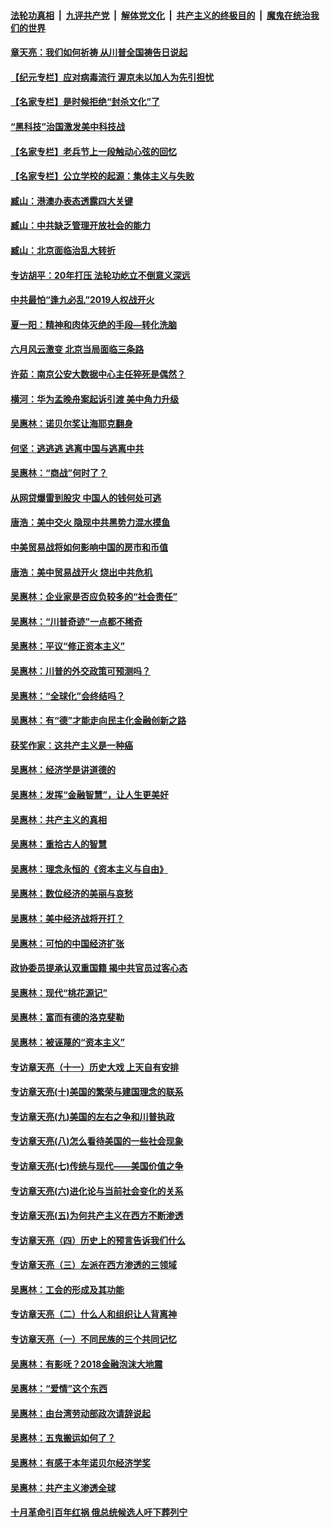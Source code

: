 

####  [法轮功真相](../../../../basic/blob/master/README.md?t=06281331) &nbsp;|&nbsp; [九评共产党](../../../../9ping.md/blob/master/README.md?t=06281331) &nbsp;|&nbsp; [解体党文化](../../../../jtdwh.md/blob/master/README.md?t=06281331)  &nbsp;|&nbsp; [共产主义的终极目的](../../../../gczydzjmd.md/blob/master/README.md?t=06281331) &nbsp;|&nbsp; [魔鬼在统治我们的世界](../../../../mgztzwmdsj.md/blob/master/README.md?t=06281331) 

#### [章天亮：我们如何祈祷 从川普全国祷告日说起](../pages/nsc423/n11944627.md?t=06281331) 

#### [【纪元专栏】应对病毒流行 渥京未以加人为先引担忧](../pages/nsc423/n11875714.md?t=06281331) 

#### [【名家专栏】是时候拒绝“封杀文化”了](../pages/nsc423/n11814093.md?t=06281331) 

#### [“黑科技”治国激发美中科技战](../pages/nsc423/n11638056.md?t=06281331) 

#### [【名家专栏】老兵节上一段触动心弦的回忆](../pages/nsc423/n11646016.md?t=06281331) 

#### [【名家专栏】公立学校的起源：集体主义与失败](../pages/nsc423/n11601833.md?t=06281331) 

#### [臧山：港澳办表态透露四大关键](../pages/nsc423/n11421628.md?t=06281331) 

#### [臧山：中共缺乏管理开放社会的能力](../pages/nsc423/n11407457.md?t=06281331) 

#### [臧山：北京面临治乱大转折](../pages/nsc423/n11406895.md?t=06281331) 

#### [专访胡平：20年打压 法轮功屹立不倒意义深远](../pages/nsc423/n11398800.md?t=06281331) 

#### [中共最怕“逢九必乱”2019人权战开火](../pages/nsc423/n11385248.md?t=06281331) 

#### [夏一阳：精神和肉体灭绝的手段—转化洗脑](../pages/nsc423/n11368250.md?t=06281331) 

#### [六月风云激变 北京当局面临三条路](../pages/nsc423/n11313668.md?t=06281331) 

#### [许茹：南京公安大数据中心主任猝死是偶然？](../pages/nsc423/n11064744.md?t=06281331) 

#### [横河：华为孟晚舟案起诉引渡 美中角力升级](../pages/nsc423/n11027230.md?t=06281331) 

#### [吴惠林：诺贝尔奖让海耶克翻身](../pages/nsc423/n10890049.md?t=06281331) 

#### [何坚：逃逃逃 逃离中国与逃离中共](../pages/nsc423/n10592891.md?t=06281331) 

#### [吴惠林：“商战”何时了？](../pages/nsc423/n10573558.md?t=06281331) 

#### [从网贷爆雷到股灾 中国人的钱何处可逃](../pages/nsc423/n10572800.md?t=06281331) 

#### [唐浩：美中交火 隐现中共黑势力混水摸鱼](../pages/nsc423/n10544040.md?t=06281331) 

#### [中美贸易战将如何影响中国的房市和币值](../pages/nsc423/n10543697.md?t=06281331) 

#### [唐浩：美中贸易战开火 烧出中共危机](../pages/nsc423/n10540126.md?t=06281331) 

#### [吴惠林：企业家是否应负较多的“社会责任”](../pages/nsc423/n10535022.md?t=06281331) 

#### [吴惠林：“川普奇迹”一点都不稀奇](../pages/nsc423/n10512808.md?t=06281331) 

#### [吴惠林：平议“修正资本主义”](../pages/nsc423/n10495724.md?t=06281331) 

#### [吴惠林：川普的外交政策可预测吗？](../pages/nsc423/n10462387.md?t=06281331) 

#### [吴惠林：“全球化”会终结吗？](../pages/nsc423/n10452838.md?t=06281331) 

#### [吴惠林：有“德”才能走向民主化金融创新之路](../pages/nsc423/n10432292.md?t=06281331) 

#### [获奖作家：这共产主义是一种癌](../pages/nsc423/n10431541.md?t=06281331) 

#### [吴惠林：经济学是讲道德的](../pages/nsc423/n10398014.md?t=06281331) 

#### [吴惠林：发挥“金融智慧”，让人生更美好](../pages/nsc423/n10375019.md?t=06281331) 

#### [吴惠林：共产主义的真相](../pages/nsc423/n10351394.md?t=06281331) 

#### [吴惠林：重拾古人的智慧](../pages/nsc423/n10337691.md?t=06281331) 

#### [吴惠林：理念永恒的《资本主义与自由》](../pages/nsc423/n10316274.md?t=06281331) 

#### [吴惠林：数位经济的美丽与哀愁](../pages/nsc423/n10292946.md?t=06281331) 

#### [吴惠林：美中经济战将开打？](../pages/nsc423/n10258825.md?t=06281331) 

#### [吴惠林：可怕的中国经济扩张](../pages/nsc423/n10219147.md?t=06281331) 

#### [政协委员提承认双重国籍 揭中共官员过客心态](../pages/nsc423/n10208809.md?t=06281331) 

#### [吴惠林：现代“桃花源记”](../pages/nsc423/n10185234.md?t=06281331) 

#### [吴惠林：富而有德的洛克斐勒](../pages/nsc423/n10142264.md?t=06281331) 

#### [吴惠林：被诬蔑的“资本主义”](../pages/nsc423/n10124816.md?t=06281331) 

#### [专访章天亮（十一）历史大戏 上天自有安排](../pages/nsc423/n10094905.md?t=06281331) 

#### [专访章天亮(十)美国的繁荣与建国理念的联系](../pages/nsc423/n10094899.md?t=06281331) 

#### [专访章天亮(九)美国的左右之争和川普执政](../pages/nsc423/n10094889.md?t=06281331) 

#### [专访章天亮(八)怎么看待美国的一些社会现象](../pages/nsc423/n10094857.md?t=06281331) 

#### [专访章天亮(七)传统与现代——美国价值之争](../pages/nsc423/n10093140.md?t=06281331) 

#### [专访章天亮(六)进化论与当前社会变化的关系](../pages/nsc423/n10092036.md?t=06281331) 

#### [专访章天亮(五)为何共产主义在西方不断渗透](../pages/nsc423/n10083620.md?t=06281331) 

#### [专访章天亮（四）历史上的预言告诉我们什么](../pages/nsc423/n10083606.md?t=06281331) 

#### [专访章天亮（三）左派在西方渗透的三领域](../pages/nsc423/n10081115.md?t=06281331) 

#### [吴惠林：工会的形成及其功能](../pages/nsc423/n10080633.md?t=06281331) 

#### [专访章天亮（二）什么人和组织让人背离神](../pages/nsc423/n10076637.md?t=06281331) 

#### [专访章天亮（一）不同民族的三个共同记忆](../pages/nsc423/n10074188.md?t=06281331) 

#### [吴惠林：有影呒？2018金融泡沫大地震](../pages/nsc423/n10040534.md?t=06281331) 

#### [吴惠林：“爱情”这个东西](../pages/nsc423/n10019423.md?t=06281331) 

#### [吴惠林：由台湾劳动部政次请辞说起](../pages/nsc423/n9979679.md?t=06281331) 

#### [吴惠林：五鬼搬运如何了？](../pages/nsc423/n9925338.md?t=06281331) 

#### [吴惠林：有感于本年诺贝尔经济学奖](../pages/nsc423/n9871883.md?t=06281331) 

#### [吴惠林：共产主义渗透全球](../pages/nsc423/n9812748.md?t=06281331) 

#### [十月革命引百年红祸 俄总统候选人吁下葬列宁](../pages/nsc423/n9810182.md?t=06281331) 

